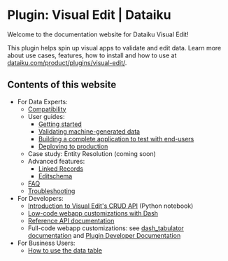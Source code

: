 # Plugin: Visual Edit | Dataiku

Welcome to the documentation website for Dataiku Visual Edit!

This plugin helps spin up visual apps to validate and edit data. Learn more about use cases, features, how to install and how to use at [dataiku.com/product/plugins/visual-edit/](https://www.dataiku.com/product/plugins/visual-edit/).

## Contents of this website

* For Data Experts:
  * [Compatibility](compatibility)
  * User guides:
    * [Getting started](https://www.dataiku.com/product/plugins/visual-edit/)
    * [Validating machine-generated data](validate)
    * [Building a complete application to test with end-users](build-complete-application)
    * [Deploying to production](deploy)
  * Case study: Entity Resolution (coming soon)
  * Advanced features:
    * [Linked Records](linked-records)
    * [Editschema](editschema)
  * [FAQ](faq)
  * [Troubleshooting](troubleshooting)
* For Developers:
  * [Introduction to Visual Edit's CRUD API](https://github.com/dataiku/dss-visual-edit/blob/master/docs/CRUD_example_usage.ipynb) (Python notebook)
  * [Low-code webapp customizations with Dash](dash-examples)
  * [Reference API documentation](https://dataiku.github.io/dss-visual-edit/backend/#DataEditor)
  * Full-code webapp customizations: see [dash_tabulator documentation](https://github.com/dataiku/dss-visual-edit/blob/master/dash_tabulator/README.md) and [Plugin Developer Documentation](https://github.com/dataiku/dss-visual-edit/blob/master/dss-plugin-visual-edit/README.md)
* For Business Users:
  * [How to use the data table](data-table-features)

